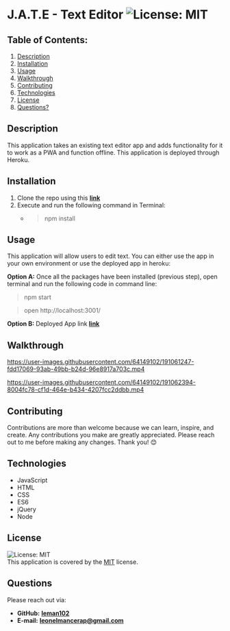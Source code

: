 # J.A.T.E - Text Editor  ![License: MIT](https://img.shields.io/badge/License-MIT-yellow.svg)
## Table of Contents:
1. [Description](#description) 
2. [Installation](#installation)
3. [Usage](#usage)  
4. [Walkthrough](#walkthrough)
5. [Contributing](#contributing)
6. [Technologies](#technologies)
7. [License](#license)
8. [Questions?](#questions)
## Description
This application takes an existing text editor app and adds functionality for it to work as a PWA and function offline. This application is deployed through Heroku. 
## Installation
1. Clone the repo using this [**link**](https://github.com/Leman102/jate-text-editor)
2. Execute and run the following command in Terminal:
    - > npm install
## Usage
This application will allow users to edit text. You can either use the app in your own environment or use the deployed app in heroku:

**Option A:** Once all the packages have been installed (previous step), open terminal and run the following code in command line:

> npm start
    
> open http://localhost:3001/
  
**Option B:** Deployed App link [**link**](https://jest-text-editor-leman.herokuapp.com/)
## Walkthrough

https://user-images.githubusercontent.com/64149102/191061247-fdd17069-93ab-49bb-b24d-96e8917a703c.mp4

https://user-images.githubusercontent.com/64149102/191062394-8004fc78-cf1d-464e-b434-4207fcc2ddbb.mp4

## Contributing
Contributions are more than welcome because we can learn, inspire, and create. Any contributions you make are greatly appreciated. Please reach out to me before making any changes. Thank you! 😊

## Technologies
- JavaScript
- HTML
- CSS
- ES6
- jQuery
- Node
## License
![License: MIT](https://img.shields.io/badge/License-MIT-yellow.svg)
<br />
This application is covered by the [MIT](https://choosealicense.com/licenses/) license.
## Questions
Please reach out via:
- **GitHub:**
  **[leman102](https://github.com/leman102)**
- **E-mail:**
  **leonelmancerap@gmail.com**
    
